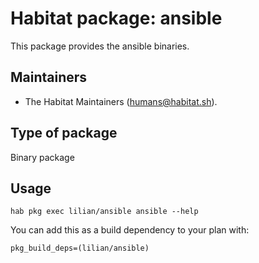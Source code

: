 # Habitat package: ansible

This package provides the ansible binaries.

## Maintainers

* The Habitat Maintainers (humans@habitat.sh).

## Type of package

Binary package

## Usage

```
hab pkg exec lilian/ansible ansible --help
```

You can add this as a build dependency to your plan with:

```
pkg_build_deps=(lilian/ansible)
```
